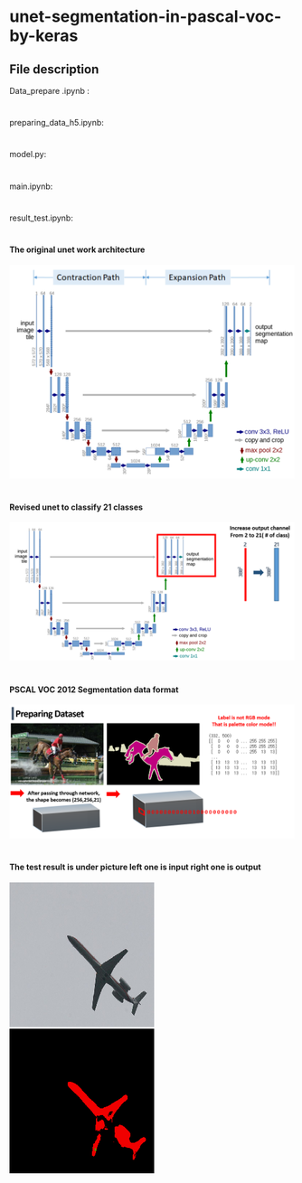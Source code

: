 # unet-segmentation-in-pascal-voc-by-keras

## File description
Data_prepare .ipynb :    
#
preparing_data_h5.ipynb:   
#
model.py:   
#
main.ipynb:  
#
result_test.ipynb:  
#


#### The original unet work architecture 
![1](./read_md/1.png)
#
#
#

#### Revised unet to classify 21 classes
![2](./read_md/2.png)
#
#
#

#### PSCAL VOC 2012 Segmentation data format
![3](./read_md/3.png)
#
#
#


#### The test result is under picture left one is input right one is output
![4](./read_md/4.png) ![5](./read_md/5.png)
